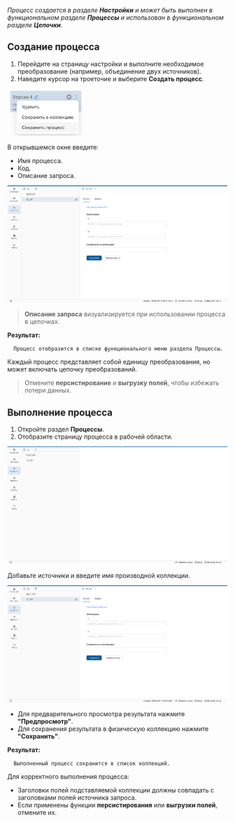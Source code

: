 _Процесс создается в разделе **Настройки** и может быть выполнен в функциональном разделе **Процессы** и использован в функциональном разделе **Цепочки**._
## Создание процесса

1. Перейдите на страницу настройки и выполните необходимое преобразование (например, объединение двух источников).
2. Наведите курсор на троеточие и выберите **Создать процесс**.

![5_1_Create_processes.png](../images/5_Processes/5_1_Create_processes.png)

В открывшемся окне введите:

   - Имя процесса.
   - Код.
   - Описание запроса.

![5_3_Do_processes_window.png](../images/5_Processes/5_3_Do_procrsses_window.png)
>**Описание запроса** визуализируется при использовании процесса в цепочках.

**Результат:**

      Процесс отобразится в списке функционального меню раздела Процессы.

Каждый процесс представляет собой единицу преобразования, но может включать цепочку преобразований.

> Отмените **персистирование** и **выгрузку полей**, чтобы избежать потери данных.

## Выполнение процесса
1. Откройте раздел **Процессы**.
2. Отобразите страницу процесса в рабочей области.

![5_4_Zapusk_processa.png](../images/5_Processes/5_4_Zapusk_processa.png)

Добавьте источники и введите имя производной коллекции.

![5_5_Process_page_in_workpage.png](../images/5_Processes/5_5_Process_page_in_workpage.png)

- Для предварительного просмотра результата нажмите **"Предпросмотр"**.
- Для сохранения результата в физическую коллекцию нажмите **"Сохранить"**.

**Результат:**
      
      Выполненный процесс сохранится в список коллекций.

Для корректного выполнения процесса:

- Заголовки полей подставляемой коллекции должны совпадать с заголовками полей источника запроса.
- Если применены функции **персистирования** или **выгрузки полей**, отмените их.
